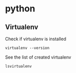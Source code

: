 # python

## Virtualenv
Check if virtualenv is installed

`virtualenv --version`

See the list of created virtualenv

`lsvirtualenv`
